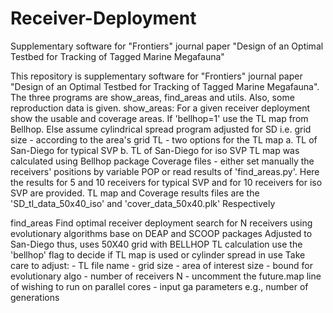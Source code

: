# Receiver-Deployment
Supplementary software for "Frontiers" journal paper "Design of an Optimal Testbed for Tracking of Tagged Marine Megafauna" 

This repository is supplementary software for "Frontiers" journal paper "Design of an Optimal Testbed for Tracking of Tagged Marine Megafauna".
The three programs are show_areas, find_areas and utils. Also, some reproduction data is given. 
show_areas:
For a given receiver deployment show the usable and coverage areas.
If 'bellhop=1' use the TL map from Bellhop. Else assume cylindrical spread
program adjusted for SD i.e.
grid size - according to the area's grid
TL - two options for the TL map
    a. TL of San-Diego for typical SVP
    b. TL of San-Diego for iso SVP
TL map was calculated using Bellhop package
Coverage files -
either set manually the receivers' positions by variable POP or read results of
'find_areas.py'. Here the results for 5 and 10 receivers for typical SVP and
for 10 receivers for iso SVP are provided.
TL map and Coverage results files are the
    'SD_tl_data_50x40_iso' and
    'cover_data_50x40.plk'
Respectively

find_areas
Find optimal receiver deployment search for N receivers using evolutionary
algorithms base on DEAP and SCOOP packages
Adjusted to San-Diego thus, uses 50X40 grid with BELLHOP TL calculation
use the 'bellhop' flag to decide if TL map is used or cylinder spread in use
Take care to adjust:
    - TL file name
    - grid size
    - area of interest size
    - bound for evolutionary algo
    - number of receivers N
    - uncomment the future.map line of wishing to run on parallel cores
    - input ga parameters e.g., number of generations

